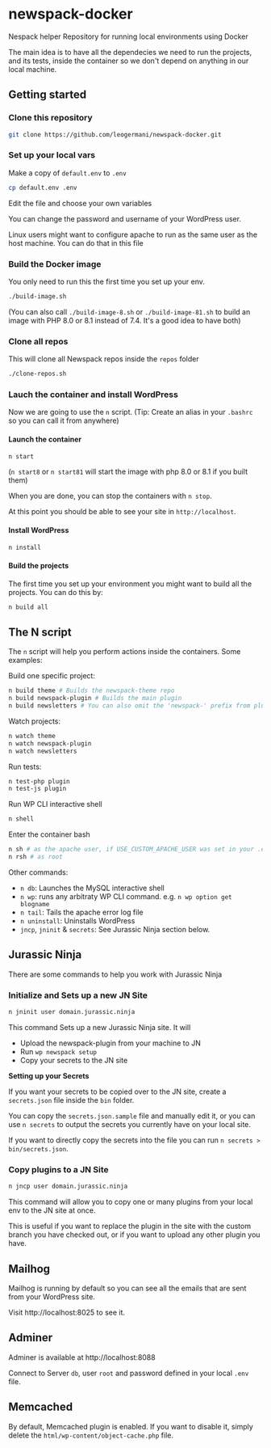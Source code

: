 # newspack-docker
Nespack helper Repository  for running local environments using Docker

The main idea is to have all the dependecies we need to run the projects, and its tests, inside the container so we don't depend on anything in our local machine.
## Getting started

### Clone this repository

```BASH
git clone https://github.com/leogermani/newspack-docker.git
```

### Set up your local vars

Make a copy of `default.env` to `.env`

```BASH
cp default.env .env
```

Edit the file and choose your own variables

You can change the password and username of your WordPress user.

Linux users might want to configure apache to run as the same user as the host machine. You can do that in this file

### Build the Docker image

You only need to run this the first time you set up your env.

```BASH
./build-image.sh
```

(You can also call `./build-image-8.sh` or `./build-image-81.sh` to build an image with PHP 8.0 or 8.1 instead of 7.4. It's a good idea to have both)

### Clone all repos

This will clone all Newspack repos inside the `repos` folder

```BASH
./clone-repos.sh
```

### Lauch the container and install WordPress

Now we are going to use the `n` script. (Tip: Create an alias in your `.bashrc` so you can call it from anywhere)

#### Launch the container
```BASH
n start
```

(`n start8` or `n start81` will start the image with php 8.0 or 8.1 if you built them)

When you are done, you can stop the containers with `n stop`.

At this point you should be able to see your site in `http://localhost`.

#### Install WordPress
```BASH
n install
```

#### Build the projects

The first time you set up your environment you might want to build all the projects. You can do this by:

```BASH
n build all
```

## The N script

The `n` script will help you perform actions inside the containers. Some examples:

Build one specific project:

```BASH
n build theme # Builds the newspack-theme repo
n build newspack-plugin # Builds the main plugin
n build newsletters # You can also omit the 'newspack-' prefix from plugins
```

Watch projects:

```BASH
n watch theme
n watch newspack-plugin
n watch newsletters
```

Run tests:

```BASH
n test-php plugin
n test-js plugin
```

Run WP CLI interactive shell

```BASH
n shell
```

Enter the container bash

```BASH
n sh # as the apache user, if USE_CUSTOM_APACHE_USER was set in your .env
n rsh # as root
```

Other commands:

* `n db`: Launches the MySQL interactive shell
* `n wp`: runs any arbitraty WP CLI command. e.g. `n wp option get blogname`
* `n tail`: Tails the apache error log file
* `n uninstall`: Uninstalls WordPress
* `jncp`, `jninit` & `secrets`: See Jurassic Ninja section below.

## Jurassic Ninja

There are some commands to help you work with Jurassic Ninja

### Initialize and Sets up a new JN Site
```BASH
n jninit user domain.jurassic.ninja
```

This command Sets up a new Jurassic Ninja site. It will
* Upload the newspack-plugin from your machine to JN
* Run `wp newspack setup`
* Copy your secrets to the JN site

**Setting up your Secrets**

If you want your secrets to be copied over to the JN site, create a `secrets.json` file inside the `bin` folder.

You can copy the `secrets.json.sample` file and manually edit it, or you can use `n secrets` to output the secrets you currently have on your local site.

If you want to directly copy the secrets into the file you can run `n secrets > bin/secrets.json`.

### Copy plugins to a JN Site
```BASH
n jncp user domain.jurassic.ninja
```

This command will allow you to copy one or many plugins from your local env to the JN site at once.

This is useful if you want to replace the plugin in the site with the custom branch you have checked out, or if you want to upload any other plugin you have.

## Mailhog

Mailhog is running by default so you can see all the emails that are sent from your WordPress site.

Visit http://localhost:8025 to see it.

## Adminer

Adminer is available at http://localhost:8088

Connect to Server `db`, user `root` and password defined in your local `.env` file.

## Memcached

By default, Memcached plugin is enabled. If you want to disable it, simply delete the `html/wp-content/object-cache.php` file.
